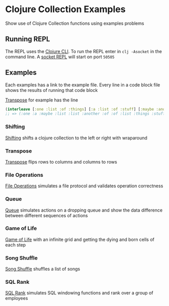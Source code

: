 # Clojure Collection Examples

Show use of Clojure Collection functions using examples problems

## Running REPL
The REPL uses the [Clojure CLI](https://clojure.org/guides/deps_and_cli). To run the REPL enter in `clj -Asocket` in the command line. A [socket REPL](https://clojure.org/reference/repl_and_main#_launching_a_socket_server) will start on port `50505`

## Examples
Each examples has a link to the example file. Every line in a code block file shows the results of running that code block

[Transpose](./src/collection/demo/transpose.clj) for example has the line
```clojure
(interleave [:one :list :of :things] [:a :list :of :stuff] [:maybe :another :list :perhaps])
;; => (:one :a :maybe :list :list :another :of :of :list :things :stuff :perhaps)
```   

### Shifting
[Shifting](./src/collection/demo/shift.clj) shifts a clojure collection to the left or right with wraparound 

### Transpose
[Transpose](./src/collection/demo/transpose.clj) flips rows to columns and columns to rows

### File Operations
[File Operations](./src/collection/demo/file_operations.clj) simulates a file protocol and validates operation correctness

### Queue
[Queue](./src/collection/demo/queue_diffs.clj) simulates actions on a dropping queue and show the data difference between different sequences of actions

### Game of Life
[Game of Life](./src/collection/demo/shift.clj) with an infinite grid and getting the dying and born cells of each step

### Song Shuffle
[Song Shuffle](./src/collection/demo/song_shuffle.clj) shuffles a list of songs

### SQL Rank
[SQL Rank](./src/collection/demo/sql_rank.clj) simulates SQL windowing functions and rank over a group of employees